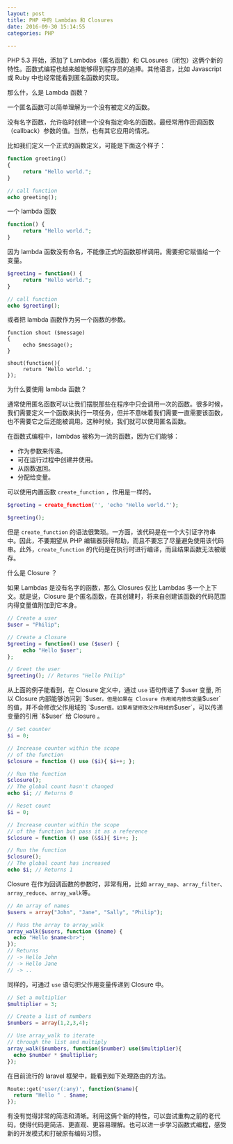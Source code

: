 ```yaml
---
layout: post
title: PHP 中的 Lambdas 和 Closures
date: 2016-09-30 15:14:55
categories: PHP 
    
---
```



PHP 5.3 开始，添加了 Lambdas（匿名函数）和 CLosures（闭包）这俩个新的特性。函数式编程也越来越能够得到程序员的追捧。其他语言，比如 Javascript 或 Ruby 中也经常能看到匿名函数的实现。

那么什，么是 Lambda 函数？

一个匿名函数可以简单理解为一个没有被定义的函数。

没有名字函数，允许临时创建一个没有指定命名的函数。最经常用作回调函数（callback）参数的值。当然，也有其它应用的情况。

比如我们定义一个正式的函数定义，可能是下面这个样子：

```php
function greeting()
{
     return "Hello world.";
}

// call function
echo greeting();
```

一个 lambda 函数

```php
function() {
     return "Hello world.";
}
```

因为 lambda 函数没有命名，不能像正式的函数那样调用。需要把它赋值给一个变量。

```php
$greeting = function() {
     return "Hello world.";
}

// call function
echo $greeting();
```

或者把 lambda 函数作为另一个函数的参数。

```
function shout ($message)
{
     echo $message();
}

shout(function(){
     return ‘Hello world.';
});
```

为什么要使用 lambda 函数？

通常使用匿名函数可以让我们摆脱那些在程序中只会调用一次的函数。很多时候，我们需要定义一个函数来执行一项任务，但并不意味着我们需要一直需要该函数，也不需要它之后还能被调用。这种时候，我们就可以使用匿名函数。

在函数式编程中，lambdas 被称为一流的函数，因为它们能够：

- 作为参数来传递。
- 可在运行过程中创建并使用。
- 从函数返回。
- 分配给变量。

可以使用内置函数 `create_function` ，作用是一样的。

```php
$greeting = create_function('', 'echo "Hello world."');

$greeting();
```

但是 `create_function` 的语法很繁琐。一方面，该代码是在一个大引证字符串中。因此，不要期望从 PHP 编辑器获得帮助，而且不要忘了尽量避免使用该代码串。此外，`create_function` 的代码是在执行时进行编译，而且结果函数无法被缓存。

什么是 Closure ？

如果 Lambdas 是没有名字的函数，那么 Closures 仅比 Lambdas 多一个上下文。就是说，Closure 是个匿名函数，在其创建时，将来自创建该函数的代码范围内得变量值附加到它本身。

```php
// Create a user
$user = "Philip";

// Create a Closure
$greeting = function() use ($user) {
     echo "Hello $user";
};

// Greet the user
$greeting(); // Returns "Hello Philip"
```

从上面的例子能看到，在 Closure 定义中，通过 `use` 语句传递了 $user 变量, 所以 Closure 内部能够访问到 `$user` 。但是如果在 Closure 作用域内修改变量 `$user` 的值，并不会修改父作用域的 `$user` 值。如果希望修改父作用域的 `$user`，可以传递变量的引用 `&$user` 给 Closure   。

```php
// Set counter
$i = 0;

// Increase counter within the scope
// of the function
$closure = function () use ($i){ $i++; };

// Run the function
$closure();
// The global count hasn't changed
echo $i; // Returns 0

// Reset count
$i = 0;

// Increase counter within the scope
// of the function but pass it as a reference
$closure = function () use (&$i){ $i++; };

// Run the function
$closure();
// The global count has increased
echo $i; // Returns 1
```

Closure 在作为回调函数的参数时，非常有用，比如 `array_map`、`array_filter`、`array_reduce`、`array_walk`等。

```php
// An array of names
$users = array("John", "Jane", "Sally", "Philip");

// Pass the array to array_walk
array_walk($users, function ($name) {
  echo "Hello $name<br>";
});
// Returns
// -> Hello John
// -> Hello Jane
// -> ..
```

同样的，可通过 `use` 语句把父作用变量传递到 Closure 中。

```php
// Set a multiplier
$multiplier = 3;

// Create a list of numbers
$numbers = array(1,2,3,4);

// Use array_walk to iterate
// through the list and multiply
array_walk($numbers, function($number) use($multiplier){
  echo $number * $multiplier;
});
```

在目前流行的 laravel 框架中，能看到如下处理路由的方法。

```php
Route::get('user/(:any)', function($name){
  return "Hello " . $name;
});
```

有没有觉得非常的简洁和清晰。利用这俩个新的特性，可以尝试重构之前的老代码，使得代码更简洁、更直观、更容易理解。也可以进一步学习函数式编程，感受新的开发模式和打破原有编码习惯。


